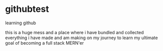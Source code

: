 # githubtest
learning github

this is a huge mess and a place where i have bundled and collected everything i have made and am making on my journey to learn my ultimate goal of becoming a full stack MERN'er